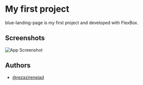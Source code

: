 # My first project

blue-landing-page is my first project and developed with FlexBox.

## Screenshots

![App Screenshot](https://s8.uupload.ir/files/untitled_ssj4.png)

## Authors

-   [@rezazirenejad](https://www.github.com/rezazirenejad)
